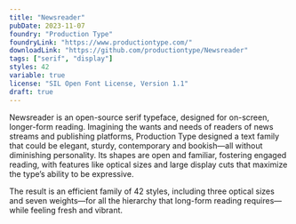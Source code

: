 ```yaml
---
title: "Newsreader"
pubDate: 2023-11-07
foundry: "Production Type"
foundryLink: "https://www.productiontype.com/"
downloadLink: "https://github.com/productiontype/Newsreader"
tags: ["serif", "display"]
styles: 42
variable: true
license: "SIL Open Font License, Version 1.1"
draft: true
---
```


Newsreader is an open-source serif typeface, designed for on-screen, longer-form reading. Imagining the wants and needs of readers of news streams and publishing platforms, Production Type designed a text family that could be elegant, sturdy, contemporary and bookish—all without diminishing personality. Its shapes are open and familiar, fostering engaged reading, with features like optical sizes and large display cuts that maximize the type’s ability to be expressive.

The result is an efficient family of 42 styles, including three optical sizes and seven weights—for all the hierarchy that long-form reading requires—while feeling fresh and vibrant.
